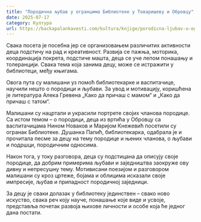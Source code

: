 ```yaml
---
title: "Породична љубав у огранцима Библиотеке у Товаришеву и Обровцу"
date: 2025-07-17
category: Култура
url: https://backapalankavesti.com/kultura/knjige/porodicna-ljubav-u-ograncima-biblioteke-u-tovarisevu-i-obrovcu/
---
```


Свака посета је посебна јер се организовањем различитих активности деца подстичу на рад и креативност. Развија се пажња, моторика, координација покрета, подстиче машта, деца се уче лепом понашању и толеранцији. Свака тема која занима децу, може се истражити у библиотеци, међу књигама.

Овога пута су малишани уз помоћ библиотекарке и васпитачице, научили нешто
о породици и љубави. За увод и мотивацију, коришћена је литература Алека Гревена „Како да причаш с мамом“ и „Како да причаш с татом“.

Малишани су нацртали и украсили портрете својих чланова породице. Са истом темом – о породици, деца из вртића у Обровцу са васпитачицама Нином Новаков и Маријом Кнежевић посетили су огранак Библиотеке. Душанка Папић, библиотекарка, одабрала је и прочитала песме за децу на тему породице и њених чланова, о љубави и подршци, породичним односима.

Након тога, у току разговора, деца су подстицана да описују своје породице, да добрим примерима љубави и заједништва заокруже ову дивну и непресушну тему. Мотивисани поезијом и разговором малишани су кроз цртеже, бојама и облицима исказали своје импресије, љубав и припадност породичној заједници.

За децу је сваки долазак у библиотеку јединствен – свако ново искуство, свака реч коју науче, понашање које виде и усвоје, представља почетак развоја њихове личности и особе која ће једног дана постати.
